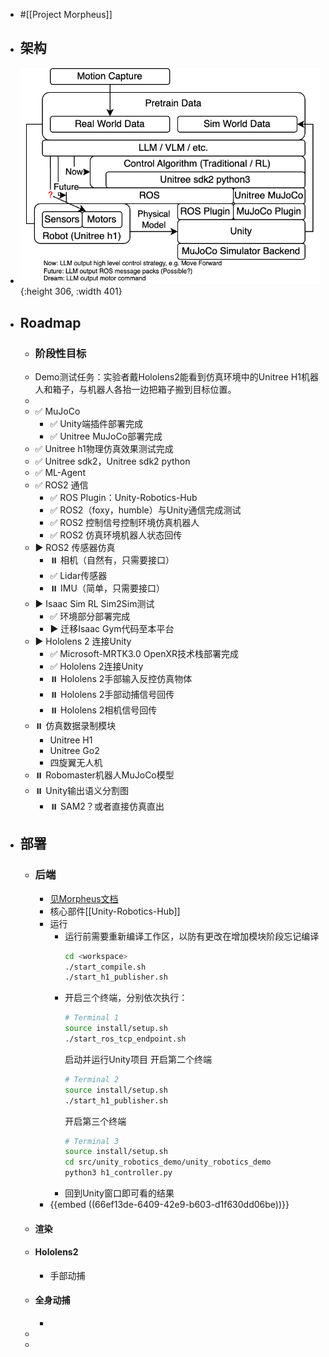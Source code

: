 - #[[Project Morpheus]]
- ## 架构
- ![image.png](../assets/image_1729932532531_0.png){:height 306, :width 401}
- ## Roadmap
	- ### 阶段性目标
	- Demo测试任务：实验者戴Hololens2能看到仿真环境中的Unitree H1机器人和箱子，与机器人各抬一边把箱子搬到目标位置。
	-
	- ✅ MuJoCo
		- ✅ Unity端插件部署完成
		- ✅ Unitree MuJoCo部署完成
	- ✅ Unitree h1物理仿真效果测试完成
	- ✅ Unitree sdk2，Unitree sdk2 python
	- ✅ ML-Agent
	- ✅ ROS2 通信
		- ✅ ROS Plugin：Unity-Robotics-Hub
		- ✅ ROS2（foxy，humble）与Unity通信完成测试
		- ✅ ROS2 控制信号控制环境仿真机器人
		- ✅ ROS2 仿真环境机器人状态回传
	- ▶️ ROS2 传感器仿真
		- ⏸️ 相机（自然有，只需要接口）
		- ✅ Lidar传感器
		- ⏸️ IMU（简单，只需要接口）
	- ▶️ Isaac Sim RL Sim2Sim测试
		- ✅ 环境部分部署完成
		- ▶️ 迁移Isaac Gym代码至本平台
	- ▶️ Hololens 2 连接Unity
		- ✅ Microsoft-MRTK3.0 OpenXR技术栈部署完成
		- ✅ Hololens 2连接Unity
		- ⏸️ Hololens 2手部输入反控仿真物体
		- ⏸️ Hololens 2手部动捕信号回传
		- ⏸️ Hololens 2相机信号回传
	- ⏸️ 仿真数据录制模块
		- Unitree H1
		- Unitree Go2
		- 四旋翼无人机
	- ⏸️ Robomaster机器人MuJoCo模型
	- ⏸️ Unity输出语义分割图
		- ⏸️ SAM2？或者直接仿真直出
- ## 部署
	- ### 后端
		- [见Morpheus文档](https://github.com/webDrag0n/Morpheus?tab=readme-ov-file#how-to-build)
		- 核心部件[[Unity-Robotics-Hub]]
		- 运行
			- 运行前需要重新编译工作区，以防有更改在增加模块阶段忘记编译
			  ```bash
			  cd <workspace>
			  ./start_compile.sh
			  ./start_h1_publisher.sh
			  ```
			- 开启三个终端，分别依次执行：
			  ```bash
			  # Terminal 1
			  source install/setup.sh
			  ./start_ros_tcp_endpoint.sh 
			  ```
			  启动并运行Unity项目
			  开启第二个终端
			  ```bash
			  # Terminal 2
			  source install/setup.sh
			  ./start_h1_publisher.sh
			  ```
			  开启第三个终端
			  ```bash
			  # Terminal 3
			  source install/setup.sh
			  cd src/unity_robotics_demo/unity_robotics_demo
			  python3 h1_controller.py
			  ```
			- 回到Unity窗口即可看的结果
		- {{embed ((66ef13de-6409-42e9-b603-d1f630dd06be))}}
	- #### 渲染
	- #### Hololens2
		- 手部动捕
	- #### 全身动捕
		-
	-
	-